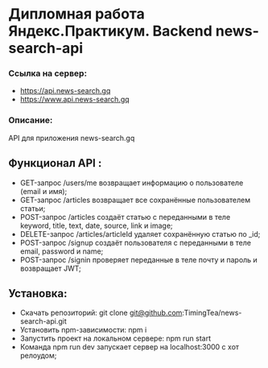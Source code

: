 # Дипломная работа Яндекс.Практикум. Backend news-search-api

### Ссылка на сервер:
- https://api.news-search.gq
- https://www.api.news-search.gq
### Описание:
API для приложения news-search.gq

## Функционал API :
* GET-запрос /users/me возвращает информацию о пользователе (email и имя);
* GET-запрос /articles возвращает все сохранённые пользователем статьи;
* POST-запрос /articles создаёт статью с переданными в теле keyword, title, text, date, source, link и image;
* DELETE-запрос /articles/articleId удаляет сохранённую статью по _id;
* POST-запрос /signup создаёт пользователя с переданными в теле email, password и name;
* POST-запрос /signin проверяет переданные в теле почту и пароль и возвращает JWT;

## Установка:

* Скачать репозиторий: git clone git@github.com:TimingTea/news-search-api.git
* Установить npm-зависимости: npm i
* Запустить проект на локальном сервере: npm run start
* Команда npm run dev запускает сервер на localhost:3000 с хот релоудом;

